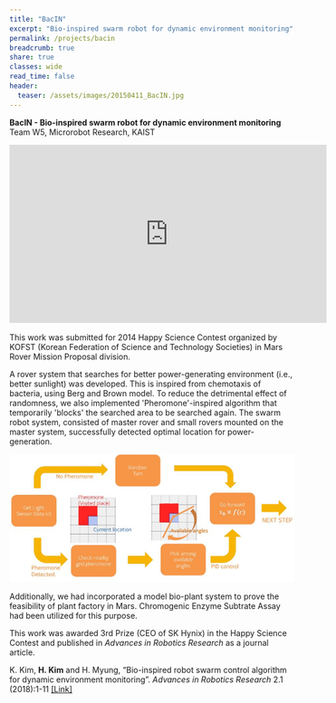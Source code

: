 ```yaml
---
title: "BacIN"
excerpt: "Bio-inspired swarm robot for dynamic environment monitoring"
permalink: /projects/bacin
breadcrumb: true
share: true
classes: wide
read_time: false
header:
  teaser: /assets/images/20150411_BacIN.jpg
---
```


**BacIN - Bio-inspired swarm robot for dynamic environment monitoring**  
Team W5, Microrobot Research, KAIST

<iframe width="560" height="315" src="https://www.youtube.com/embed/XSSlRy-Jjfw" frameborder="0" allow="autoplay; encrypted-media" allowfullscreen></iframe>

This work was submitted for 2014 Happy Science Contest organized by KOFST (Korean Federation of Science and Technology Societies) in Mars Rover Mission Proposal division.

A rover system that searches for better power-generating environment (i.e., better sunlight) was developed. This is inspired from chemotaxis of bacteria, using Berg and Brown model. To reduce the detrimental effect of randomness, we also implemented 'Pheromone'-inspired algorithm that temporarily 'blocks' the searched area to be searched again. The swarm robot system, consisted of master rover and small rovers mounted on the master system, successfully detected optimal location for power-generation. 

![BacIN Pheromone Algorithm](/assets/images/20150411_BacIN_pheromone.jpg)

Additionally, we had incorporated a model bio-plant system to prove the feasibility of plant factory in Mars. Chromogenic Enzyme Subtrate Assay had been utilized for this purpose.

This work was awarded 3rd Prize (CEO of SK Hynix) in the Happy Science Contest and published in *Advances in Robotics Research* as a journal article. 

K. Kim, **H. Kim** and H. Myung, “Bio-inspired robot swarm control algorithm for dynamic environment monitoring”. *Advances in Robotics Research* 2.1 (2018):1-11 [[Link]](http://dx.doi.org/10.12989/arr.2018.2.1.001)
